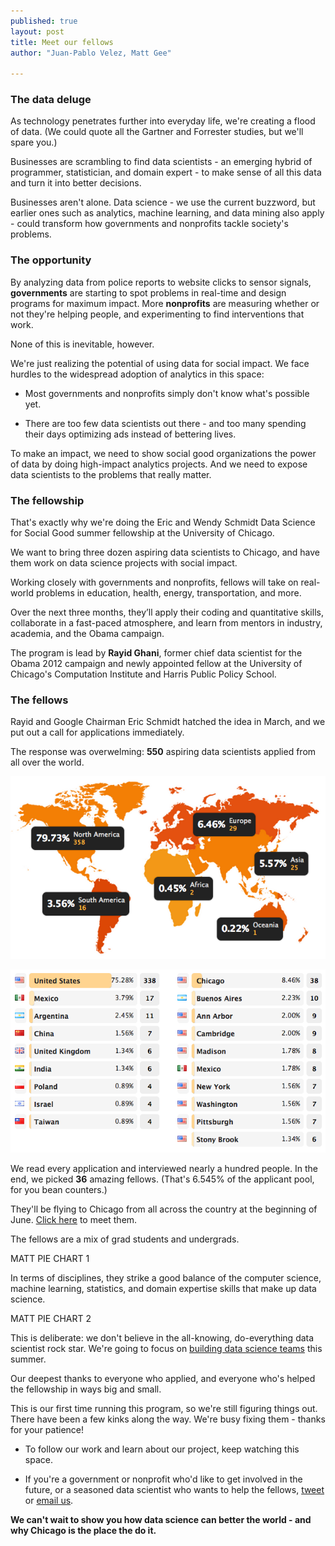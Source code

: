 ```yaml
---
published: true
layout: post
title: Meet our fellows
author: "Juan-Pablo Velez, Matt Gee"

---
```


### The data deluge
As technology penetrates further into everyday life, we're creating a flood of data. (We could quote all the Gartner and Forrester studies, but we'll spare you.)

Businesses are scrambling to find data scientists - an emerging hybrid of programmer, statistician, and domain expert - to make sense of all this data and turn it into better decisions.

Businesses aren't alone. Data science - we use the current buzzword, but earlier ones such as analytics, machine learning, and data mining also apply - could transform how governments and nonprofits tackle society's problems.

### The opportunity
By analyzing data from police reports to website clicks to sensor signals, **governments** are starting to spot problems in real-time and design programs for maximum impact. More **nonprofits** are measuring whether or not they're helping people, and experimenting to find interventions that work.

None of this is inevitable, however. 

We're just realizing the potential of using data for social impact. We face hurdles to the widespread adoption of analytics in this space:

- Most governments and nonprofits simply don't know what's possible yet.

- There are too few data scientists out there - and too many spending their days optimizing ads instead of bettering lives.

To make an impact, we need to show social good organizations the power of data by doing high-impact analytics projects. And we need to expose data scientists to the problems that really matter.

### The fellowship
That's exactly why we're doing the Eric and Wendy Schmidt Data Science for Social Good summer fellowship at the University of Chicago. 

We want to bring three dozen aspiring data scientists to Chicago, and have them work on data science projects with social impact.

Working closely with governments and nonprofits, fellows will take on real-world problems in education, health, energy, transportation, and more.

Over the next three months, they’ll apply their coding and quantitative skills, collaborate in a fast-paced atmosphere, and learn from mentors in industry, academia, and the Obama campaign.

The program is lead by <strong>Rayid Ghani</strong>, former chief data scientist for the Obama 2012 campaign and newly appointed fellow at the University of Chicago's Computation Institute and Harris Public Policy School.

### The fellows
Rayid and Google Chairman Eric Schmidt hatched the idea in March, and we put out a call for applications immediately. 

The response was overwelming: <strong>550</strong> aspiring data scientists applied from all over the world.

![Applicant map](/img/posts/applicant-map.png)

![Applicant map](/img/posts/applicant-table.png)

We read every application and interviewed nearly a hundred people. In the end, we picked <strong>36</strong> amazing fellows. (That's 6.545% of the applicant pool, for you bean counters.)

They'll be flying to Chicago from all across the country at the beginning of June. [Click here](/people/) to meet them.

The fellows are a mix of grad students and undergrads.

MATT PIE CHART 1

In terms of disciplines, they strike a good balance of the computer science, machine learning, statistics, and domain expertise skills that make up data science.

MATT PIE CHART 2

This is deliberate: we don't believe in the all-knowing, do-everything data scientist rock star. We're going to focus on [building data science teams](http://assets.en.oreilly.com/1/eventseries/23/Building-Data-Science-Teams.pdf) this summer.

Our deepest thanks to everyone who applied, and everyone who's helped the fellowship in ways big and small. 

This is our first time running this program, so we're still figuring things out. There have been a few kinks along the way. We're busy fixing them - thanks for your patience!

- To follow our work and learn about our project, keep watching this space.

- If you're a government or nonprofit who'd like to get involved in the future, or a seasoned data scientist who wants to help the fellows, [tweet](www.twitter.com/datascifellows) or [email us](mailto:datascifellowship@ci.uchicago.edu).

**We can't wait to show you how data science can better the world - and why Chicago is the place the do it.**

